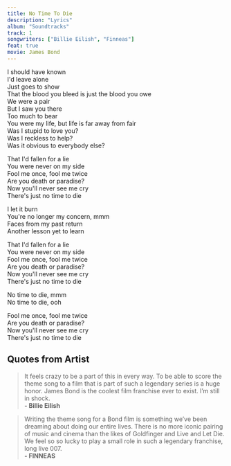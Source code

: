 ```yaml
---
title: No Time To Die
description: "Lyrics"
album: "Soundtracks"
track: 1
songwriters: ["Billie Eilish", "Finneas"]
feat: true
movie: James Bond
---
```


<p className="">
I should have known <br />
I'd leave alone <br />
Just goes to show <br />
That the blood you bleed is just the blood you owe <br />
We were a pair <br />
But I saw you there <br />
Too much to bear <br />
You were my life, but life is far away from fair <br />
Was I stupid to love you? <br />
Was I reckless to help? <br />
Was it obvious to everybody else? <br />
</p>
<p className="">
That I'd fallen for a lie <br />
You were never on my side <br />
Fool me once, fool me twice <br />
Are you death or paradise? <br />
Now you'll never see me cry <br />
There's just no time to die <br />
</p>
<p className="">
I let it burn <br />
You're no longer my concern, mmm <br />
Faces from my past return <br />
Another lesson yet to learn <br />
</p>
<p className="">
That I'd fallen for a lie <br />
You were never on my side <br />
Fool me once, fool me twice <br />
Are you death or paradise? <br />
Now you'll never see me cry <br />
There's just no time to die <br />
</p>
<p className="">
No time to die, mmm <br />
No time to die, ooh <br />
</p>

<p className="">
Fool me once, fool me twice <br />
Are you death or paradise? <br />
Now you'll never see me cry <br />
There's just no time to die <br />
</p>

## Quotes from Artist

<blockquote>
It feels crazy to be a part of this in every way. To be able to score the theme song to a film that is part of such a legendary series is a huge honor. James Bond is the coolest film franchise ever to exist. I’m still in shock.
<br />
<b>- Billie Eilish</b>
</blockquote>

<blockquote>
Writing the theme song for a Bond film is something we’ve been dreaming about doing our entire lives. There is no more iconic pairing of music and cinema than the likes of Goldfinger and Live and Let Die. We feel so so lucky to play a small role in such a legendary franchise, long live 007.
<br />
<b>- FINNEAS </b>
</blockquote>
